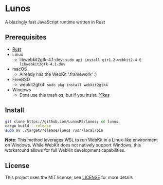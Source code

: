 # Lunos

A blazingly fast JavaScript runtime written in Rust

## Prerequisites
- [Rust](https://rust-lang.org)
- Linux
  - libwebkit2gtk-4.1-dev: `sudo apt install gir1.2-webkit2-4.0 libwebkit2gtk-4.1-dev`
- macOS
  - Already has the WebKit '.framework' :)
- FreeBSD
  - webkit2gtk4: `sudo pkg install webkit2gtk4`
- Windows
  - Dont use this trash os, but if you insist: [*Yikes*](WINDOWS.md)

## Install
```bash
git clone https://github.com/LunosRS/lunos; cd lunos
cargo build --release
sudo mv ./target/release/lunos /usr/local/bin
```

**Note:** This method leverages WSL to run WebKit in a Linux-like environment on Windows. While WebKit does not natively support Windows, this workaround allows for full WebKit development capabilities.

## License
This project uses the MIT license, see [LICENSE](LICENSE) for more details
